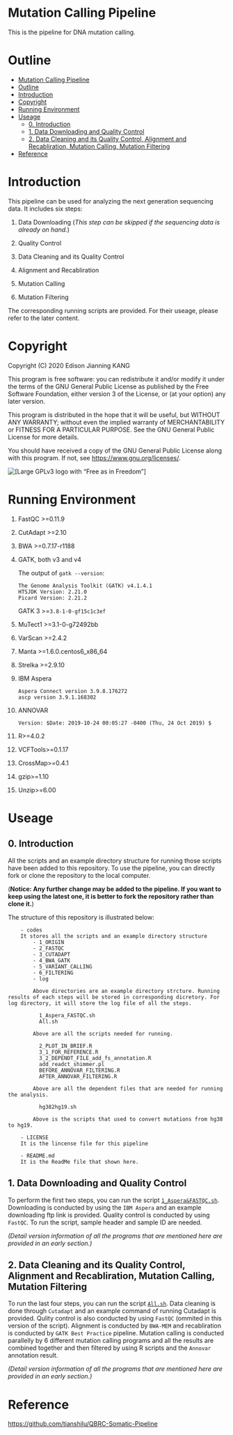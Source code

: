 # Mutation Calling Pipeline

This is the pipeline for DNA mutation calling. 

# Outline

<!-- TOC -->

- [Mutation Calling Pipeline](#mutation-calling-pipeline)
- [Outline](#outline)
- [Introduction](#introduction)
- [Copyright](#copyright)
- [Running Environment](#running-environment)
- [Useage](#useage)
    - [0. Introduction](#0-introduction)
    - [1. Data Downloading and Quality Control](#1-data-downloading-and-quality-control)
    - [2. Data Cleaning and its Quality Control, Alignment and Recabliration, Mutation Calling, Mutation Filtering](#2-data-cleaning-and-its-quality-control-alignment-and-recabliration-mutation-calling-mutation-filtering)
- [Reference](#reference)

<!-- /TOC -->

# Introduction

This pipeline can be used for analyzing the next generation sequencing data. It includes six steps:
1. Data Downloading (*This step can be skipped if the sequencing data is already on hand.*)

2. Quality Control

3. Data Cleaning and its Quality Control

4. Alignment and Recabliration

5. Mutation Calling

6. Mutation Filtering

The corresponding running scripts are provided. For their useage, please refer to the later content.

# Copyright

Copyright (C) 2020 Edison Jianning KANG

This program is free software: you can redistribute it and/or modify it under the terms of the GNU General Public License as published by the Free Software Foundation, either version 3 of the License, or (at your option) any later version.

This program is distributed in the hope that it will be useful, but WITHOUT ANY WARRANTY; without even the implied warranty of MERCHANTABILITY or FITNESS FOR A PARTICULAR PURPOSE.  See the GNU General Public License for more details.

You should have received a copy of the GNU General Public License along with this program.  If not, see <https://www.gnu.org/licenses/>.

![ [Large GPLv3 logo with “Free as in Freedom”] ](https://www.gnu.org/graphics/gplv3-with-text-136x68.png)

# Running Environment

1. FastQC >=0.11.9

2. CutAdapt >=2.10

3. BWA >=0.7.17-r1188

4. GATK, both v3 and v4

   The output of `gatk --version`:

   ```
   The Genome Analysis Toolkit (GATK) v4.1.4.1
   HTSJDK Version: 2.21.0
   Picard Version: 2.21.2
   ```

   GATK 3 >=`3.8-1-0-gf15c1c3ef`

6. MuTect1 >=3.1-0-g72492bb

7. VarScan >=2.4.2

8. Manta >=1.6.0.centos6_x86_64

9. Strelka >=2.9.10

10. IBM Aspera

    ```
    Aspera Connect version 3.9.8.176272
    ascp version 3.9.1.168302
    ```
    
11. ANNOVAR

    ```
    Version: $Date: 2019-10-24 00:05:27 -0400 (Thu, 24 Oct 2019) $
    ```
    
12. R>=4.0.2

13. VCFTools>=0.1.17

14. CrossMap>=0.4.1

15. gzip>=1.10

16. Unzip>=6.00

# Useage
## 0. Introduction
All the scripts and an example directory structure for running those scripts have been added to this repository. To use the pipeline, you can directly fork or clone the repository to the local computer. 

(**Notice: Any further change may be added to the pipeline. If you want to keep using the latest one, it is better to fork the repository rather than clone it.**)

The structure of this repository is illustrated below:
```
    - codes
    It stores all the scripts and an example directory structure
        - 1_ORIGIN
        - 2_FASTQC
        - 3_CUTADAPT
        - 4_BWA_GATK
        - 5_VARIANT_CALLING
        - 6_FILTERING
        - log

        Above directories are an example directory strcture. Running results of each steps will be stored in corresponding dicretory. For log directory, it will store the log file of all the steps.

          1_Aspera_FASTQC.sh
          All.sh

        Above are all the scripts needed for running.

          2_PLOT_IN_BRIEF.R
          3_1_FOR_REFERENCE.R
          3_2_DEPENDT_FILE_add_fs_annotation.R
          add_readct_shimmer.pl
          BEFORE_ANNOVAR_FILTERING.R
          AFTER_ANNOVAR_FILTERING.R

        Above are all the dependent files that are needed for running the analysis.

          hg382hg19.sh
          
        Above is the scripts that used to convert mutations from hg38 to hg19.

    - LICENSE
    It is the lincense file for this pipeline

    - README.md
    It is the ReadMe file that shown here.
```

## 1. Data Downloading and Quality Control
To perform the first two steps, you can run the script [`1_Aspera&FASTQC.sh`](https://github.com/Edison19991109/Mutation_Calling/blob/master/1_Aspera%26FastQC.sh). Downloading is conducted by using the `IBM Aspera` and an example downloading ftp link is provided. Quality control is conducted by using `FastQC`. To run the script, sample header and sample ID are needed.

*(Detail version information of all the programs that are mentioned here are provided in an early section.)*

## 2. Data Cleaning and its Quality Control, Alignment and Recabliration, Mutation Calling, Mutation Filtering
To run the last four steps, you can run the script [`All.sh`](https://github.com/Edison19991109/Mutation_Calling/blob/master/All.sh). Data cleaning is done through `Cutadapt` and an example command of running Cutadapt is provided. Qulity control is also conducted by using `FastQC` (ommited in this version of the script). Alignment is conducted by `BWA-MEM` and recabliration is conducted by `GATK Best Practice` pipeline. Mutation calling is conducted parallelly by 6 different mutation calling programs and all the results are combined together and then filtered by using R scripts and the `Annovar` annotation result.


*(Detail version information of all the programs that are mentioned here are provided in an early section.)*

# Reference
https://github.com/tianshilu/QBRC-Somatic-Pipeline

